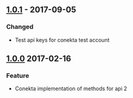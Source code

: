 ## [1.0.1](https://github.com/conekta/conekta-.net/releases/tag/1.0.1) - 2017-09-05
### Changed
- Test api keys for conekta test account

## [1.0.0](https://github.com/conekta/conekta-.net/releases/tag/1.0.0) 2017-02-16
### Feature
- Conekta implementation of methods for api 2

